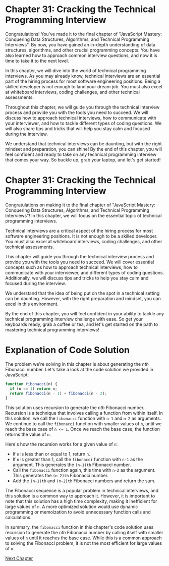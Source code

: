 # Chapter 31: Cracking the Technical Programming Interview

Congratulations! You've made it to the final chapter of "JavaScript Mastery: Conquering Data Structures, Algorithms, and Technical Programming Interviews". By now, you have gained an in-depth understanding of data structures, algorithms, and other crucial programming concepts. You have also learned how to approach common interview questions, and now it is time to take it to the next level.

In this chapter, we will dive into the world of technical programming interviews. As you may already know, technical interviews are an essential part of the hiring process for most software engineering positions. Being a skilled developer is not enough to land your dream job. You must also excel at whiteboard interviews, coding challenges, and other technical assessments.

Throughout this chapter, we will guide you through the technical interview process and provide you with the tools you need to succeed. We will discuss how to approach technical interviews, how to communicate with your interviewer, and how to tackle different types of coding questions. We will also share tips and tricks that will help you stay calm and focused during the interview.

We understand that technical interviews can be daunting, but with the right mindset and preparation, you can shine! By the end of this chapter, you will feel confident and ready to take on any technical programming interview that comes your way. So buckle up, grab your laptop, and let's get started!
# Chapter 31: Cracking the Technical Programming Interview

Congratulations on making it to the final chapter of "JavaScript Mastery: Conquering Data Structures, Algorithms, and Technical Programming Interviews"! In this chapter, we will focus on the essential topic of technical programming interviews.

Technical interviews are a critical aspect of the hiring process for most software engineering positions. It is not enough to be a skilled developer. You must also excel at whiteboard interviews, coding challenges, and other technical assessments. 

This chapter will guide you through the technical interview process and provide you with the tools you need to succeed. We will cover essential concepts such as how to approach technical interviews, how to communicate with your interviewer, and different types of coding questions. Additionally, we will discuss tips and tricks to help you stay calm and focused during the interview.

We understand that the idea of being put on the spot in a technical setting can be daunting. However, with the right preparation and mindset, you can excel in this environment.

By the end of this chapter, you will feel confident in your ability to tackle any technical programming interview challenge with ease. So get your keyboards ready, grab a coffee or tea, and let's get started on the path to mastering technical programming interviews!
# Explanation of Code Solution

The problem we're solving in this chapter is about generating the *nth* Fibonacci number. Let's take a look at the code solution we provided in JavaScript:

```javascript
function fibonacci(n) {
  if (n <= 1) return n;
  return fibonacci(n - 1) + fibonacci(n - 2);
}
```

This solution uses recursion to generate the *nth* Fibonacci number. Recursion is a technique that involves calling a function from within itself. In this solution, we call the `fibonacci` function with `n-1` and `n-2` as arguments. We continue to call the `fibonacci` function with smaller values of `n`, until we reach the base case of `n <= 1`. Once we reach the base case, the function returns the value of `n`. 

Here's how the recursion works for a given value of `n`:

- If `n` is less than or equal to 1, return `n`.
- If `n` is greater than 1, call the `fibonacci` function with `n-1` as the argument. This generates the `(n-1)th` Fibonacci number.
- Call the `fibonacci` function again, this time with `n-2` as the argument. This generates the `(n-2)th` Fibonacci number.
- Add the `(n-1)th` and `(n-2)th` Fibonacci numbers and return the sum.

The Fibonacci sequence is a popular problem in technical interviews, and this solution is a common way to approach it. However, it is important to note that this solution has a high time complexity, making it inefficient for large values of `n`. A more optimized solution would use dynamic programming or memoization to avoid unnecessary function calls and calculations.

In summary, the `fibonacci` function in this chapter's code solution uses recursion to generate the *nth* Fibonacci number by calling itself with smaller values of `n` until it reaches the base case. While this is a common approach to solving the Fibonacci problem, it is not the most efficient for large values of `n`.


[Next Chapter](32_Chapter32.md)
